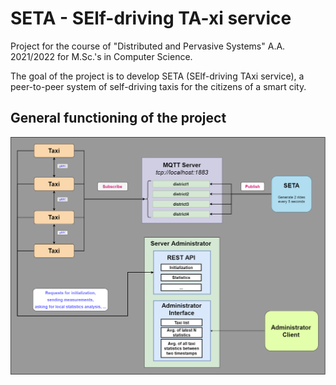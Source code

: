 # **SETA** - **SE**lf-driving **TA**-xi service
Project for the course of "Distributed and Pervasive Systems" A.A. 2021/2022 for M.Sc.'s in Computer Science.

The goal of the project is to develop SETA (SElf-driving TAxi service), a
peer-to-peer system of self-driving taxis for the citizens of a smart city.


## General functioning of the project
![asdf](diagrams/general_scheme.png)
